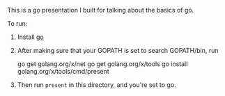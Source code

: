 This is a go presentation I built for talking about the basics of go.

To run:

1) Install [go](https://golang.org/doc/install)
2) After making sure that your GOPATH is set to search GOPATH/bin, run 

    go get golang.org/x/net
    go get golang.org/x/tools
    go install golang.org/x/tools/cmd/present

3) Then run `present` in this directory, and you're set to go.
